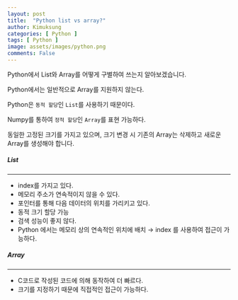 ```yaml
---
layout: post
title:  "Python list vs array?"
author: Kimuksung
categories: [ Python ]
tags: [ Python ]
image: assets/images/python.png
comments: False
---
```


Python에서 List와 Array를 어떻게 구별하여 쓰는지 알아보겠습니다.

Python에서는 일반적으로 Array를 지원하지 않는다.

Python은 `동적 할당`인 `List`를 사용하기 때문이다.

Numpy를 통하여 `정적 할당`인 `Array`를 표현 가능하다.

동일한 고정된 크기를 가지고 있으며, 크기 변경 시 기존의 Array는 삭제하고 새로운 Array를 생성해야 합니다.

##### List
---
- index를 가지고 있다.
- 메모리 주소가 연속적이지 않을 수 있다.
- 포인터를 통해 다음 데이터의 위치를 가리키고 있다.
- 동적 크기 할당 가능
- 검색 성능이 좋지 않다.
- Python 에서는 메모리 상의 연속적인 위치에 배치 → index 를 사용하여 접근이 가능하다.

##### Array
---
- C코드로 작성된 코드에 의해 동작하여 더 빠르다.
- 크기를 지정하기 때문에 직접적인 접근이 가능하다.